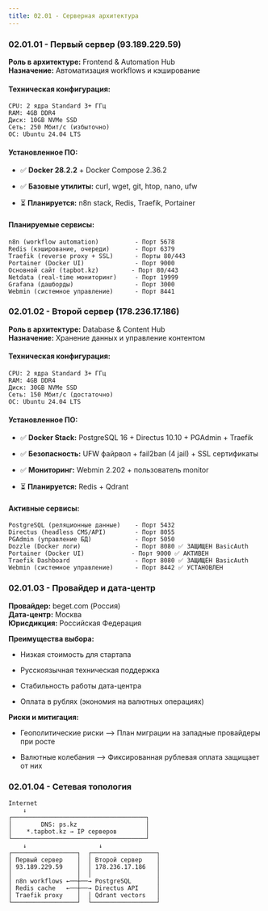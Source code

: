 ```yaml
---
title: 02.01 - Серверная архитектура
---
```


### 02\.01.01 - Первый сервер (93.189.229.59)

**Роль в архитектуре:** Frontend & Automation Hub\
**Назначение:** Автоматизация workflows и кэширование

#### Техническая конфигурация:

```
CPU: 2 ядра Standard 3+ ГГц
RAM: 4GB DDR4
Диск: 10GB NVMe SSD
Сеть: 250 Мбит/с (избыточно)
ОС: Ubuntu 24.04 LTS
```

#### Установленное ПО:

-  ✅ **Docker 28.2.2** + Docker Compose 2.36.2

-  ✅ **Базовые утилиты:** curl, wget, git, htop, nano, ufw

-  ⏳ **Планируется:** n8n stack, Redis, Traefik, Portainer

#### Планируемые сервисы:

```
n8n (workflow automation)          - Порт 5678
Redis (кэширование, очереди)       - Порт 6379
Traefik (reverse proxy + SSL)      - Порты 80/443
Portainer (Docker UI)              - Порт 9000
Основной сайт (tapbot.kz)         - Порт 80/443
Netdata (real-time мониторинг)     - Порт 19999
Grafana (дашборды)                 - Порт 3000
Webmin (системное управление)      - Порт 8441
```

### 02\.01.02 - Второй сервер (178.236.17.186)

**Роль в архитектуре:** Database & Content Hub\
**Назначение:** Хранение данных и управление контентом

#### Техническая конфигурация:

```
CPU: 2 ядра Standard 3+ ГГц
RAM: 4GB DDR4
Диск: 30GB NVMe SSD
Сеть: 150 Мбит/с (достаточно)
ОС: Ubuntu 24.04 LTS
```

#### Установленное ПО:

-  ✅ **Docker Stack:** PostgreSQL 16 + Directus 10.10 + PGAdmin + Traefik

-  ✅ **Безопасность:** UFW файрвол + fail2ban (4 jail) + SSL сертификаты

-  ✅ **Мониторинг:** Webmin 2.202 + пользователь monitor

-  ⏳ **Планируется:** Redis + Qdrant

#### Активные сервисы:

```
PostgreSQL (реляционные данные)    - Порт 5432
Directus (headless CMS/API)        - Порт 8055
PGAdmin (управление БД)            - Порт 5050
Dozzle (Docker логи)               - Порт 8080 ✅ ЗАЩИЩЕН BasicAuth
Portainer (Docker UI)             - Порт 9000 ✅ АКТИВЕН
Traefik Dashboard                  - Порт 8080 ✅ ЗАЩИЩЕН BasicAuth
Webmin (системное управление)      - Порт 8442 ✅ УСТАНОВЛЕН
```

### 02\.01.03 - Провайдер и дата-центр

**Провайдер:** beget.com (Россия)\
**Дата-центр:** Москва\
**Юрисдикция:** Российская Федерация

**Преимущества выбора:**

-  Низкая стоимость для стартапа

-  Русскоязычная техническая поддержка

-  Стабильность работы дата-центра

-  Оплата в рублях (экономия на валютных операциях)

**Риски и митигация:**

-  Геополитические риски --> План миграции на западные провайдеры при росте

-  Валютные колебания --> Фиксированная рублевая оплата защищает от них

### 02\.01.04 - Сетевая топология

```
Internet
    ↓
┌─────────────────────────────────────┐
│        DNS: ps.kz                   │
│    *.tapbot.kz → IP серверов        │
└─────────────────────────────────────┘
    ↓                    ↓
┌──────────────────┐  ┌──────────────────┐
│ Первый сервер    │  │ Второй сервер    │
│ 93.189.229.59    │  │ 178.236.17.186   │
│                  │  │                  │
│ n8n workflows ←──┼──→ PostgreSQL       │
│ Redis cache   ←──┼──→ Directus API     │
│ Traefik proxy    │  │ Qdrant vectors   │
└──────────────────┘  └──────────────────┘
```